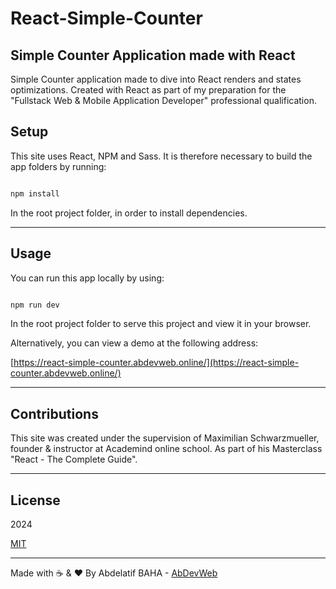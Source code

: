 # React-Simple-Counter

## Simple Counter Application made with React

Simple Counter application made to dive into React renders and states optimizations.
Created with React as part of my preparation for the "Fullstack Web & Mobile Application Developer" professional qualification.

## Setup

This site uses React, NPM and Sass.
It is therefore necessary to build the app folders by running:

```bash

npm install

```

In the root project folder, in order to install dependencies.

---

## Usage

You can run this app locally by using:

```bash

npm run dev

```

In the root project folder to serve this project and view it in your browser.

Alternatively, you can view a demo at the following address:

[https://react-simple-counter.abdevweb.online/](https://react-simple-counter.abdevweb.online/)

---

## Contributions

This site was created under the supervision of Maximilian Schwarzmueller, founder & instructor at Academind online school.
As part of his Masterclass "React - The Complete Guide".

---

## License

2024

[MIT](https://choosealicense.com/licenses/mit/)

---

Made with ☕ & ❤️ By Abdelatif BAHA - [AbDevWeb](https://AbDevWeb.com)
